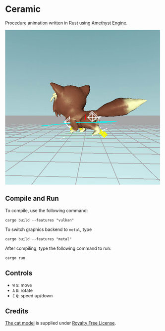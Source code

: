 # Ceramic
Procedure animation written in Rust using [Amethyst Engine](https://amethyst.rs/).

[![Watch the video](docs/Screencast.png)](https://streamable.com/pmh68o)

## Compile and Run
To compile, use the following command:
```shell script
cargo build --features "vulkan"
```
To switch graphics backend to `metal`, type
```shell script
cargo build --features "metal"
```

After compiling, type the following command to run:
```shell script
cargo run
```

## Controls
- `W` `S`: move
- `A` `D`: rotate
- `E` `Q`: speed up/down

## Credits
[The cat model](https://www.turbosquid.com/FullPreview/Index.cfm/ID/1197009) is supplied under [Royalty Free License](https://blog.turbosquid.com/royalty-free-license/).